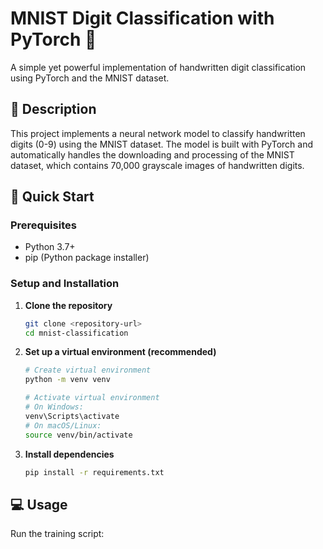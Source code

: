 # MNIST Digit Classification with PyTorch 🔢

A simple yet powerful implementation of handwritten digit classification using PyTorch and the MNIST dataset.

## 📝 Description

This project implements a neural network model to classify handwritten digits (0-9) using the MNIST dataset. The model is built with PyTorch and automatically handles the downloading and processing of the MNIST dataset, which contains 70,000 grayscale images of handwritten digits.

## 🚀 Quick Start

### Prerequisites
- Python 3.7+
- pip (Python package installer)

### Setup and Installation

1. **Clone the repository**
   ```bash
   git clone <repository-url>
   cd mnist-classification
   ```

2. **Set up a virtual environment (recommended)**
   ```bash
   # Create virtual environment
   python -m venv venv

   # Activate virtual environment
   # On Windows:
   venv\Scripts\activate
   # On macOS/Linux:
   source venv/bin/activate
   ```

3. **Install dependencies**
   ```bash
   pip install -r requirements.txt
   ```

## 💻 Usage

Run the training script: